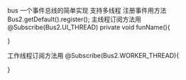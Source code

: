  bus
一个事件总线的简单实现
支持多线程
注册事件用方法Bus2.getDefault().register();
主线程订阅方法用
@Subscribe(Bus2.UI_THREAD)
private void funName(){
		
}

工作线程订阅方法用
@Subscribe(Bus2.WORKER_THREAD){

}
